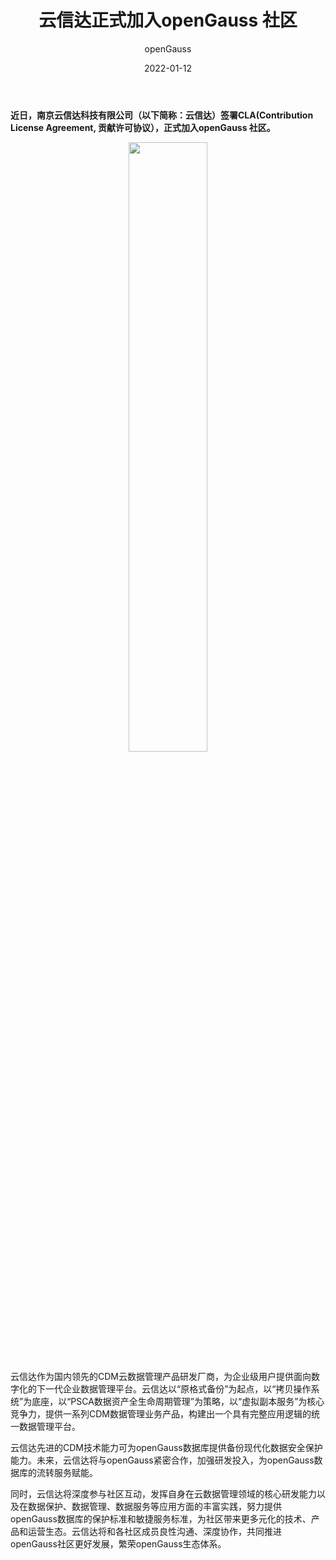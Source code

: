 ﻿---
title: '云信达正式加入openGauss 社区'
date: '2022-01-12'
tags: ['theme']
banner: '/category/news/2023-01-12/banner.jpg'
author: 'openGauss'
category: 'news'
summary: '云信达正式加入openGauss 社区'
---

**近日，南京云信达科技有限公司（以下简称：云信达）签署CLA(Contribution License Agreement, 贡献许可协议），正式加入openGauss 社区。**

<div style="text-align:center"><img src="/zh/news/2023-01-12/banner.jpg" style="width: 50%"></div>

云信达作为国内领先的CDM云数据管理产品研发厂商，为企业级用户提供面向数字化的下一代企业数据管理平台。云信达以“原格式备份”为起点，以“拷贝操作系统”为底座，以“PSCA数据资产全生命周期管理”为策略，以“虚拟副本服务”为核心竞争力，提供一系列CDM数据管理业务产品，构建出一个具有完整应用逻辑的统一数据管理平台。

云信达先进的CDM技术能力可为openGauss数据库提供备份现代化数据安全保护能力。未来，云信达将与openGauss紧密合作，加强研发投入，为openGauss数据库的流转服务赋能。

同时，云信达将深度参与社区互动，发挥自身在云数据管理领域的核心研发能力以及在数据保护、数据管理、数据服务等应用方面的丰富实践，努力提供openGauss数据库的保护标准和敏捷服务标准，为社区带来更多元化的技术、产品和运营生态。云信达将和各社区成员良性沟通、深度协作，共同推进openGauss社区更好发展，繁荣openGauss生态体系。
